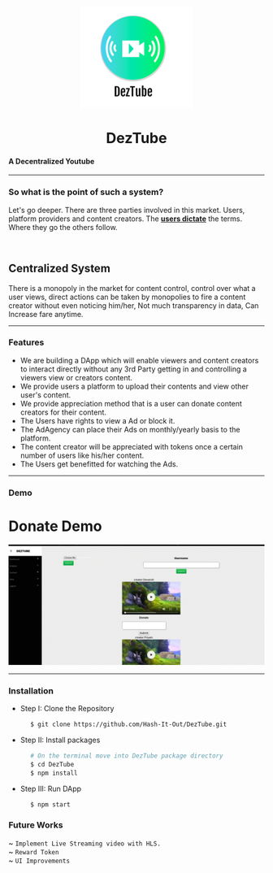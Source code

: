 <p align="center">
  <a href="" rel="noopner">
    <img height=200px src="./assets/DezTubeLogo.png" alt="Dez_Tube Logo"></a>

<h1 align="center">DezTube</h1>
<h4>A Decentralized Youtube</h4>



------------------------------------------
### So what is the point of such a system?

<p>Let's go deeper. There are three parties involved in this market. Users, platform providers and content creators. The <b><u>users dictate</b></u> the terms. Where they go the others follow.
</p>
<br>
  <h2>Centralized System</h2>

There is a monopoly in the market for content control, control over what a user views, direct actions can be taken by monopolies to fire a content creator without even noticing him/her, Not much transparency in data, Can Increase fare anytime.



------------------------------------------
### Features

* We are building a DApp which will enable viewers and content creators to interact directly without any 3rd Party getting in and controlling a viewers view or creators content.<br/>
* We provide users a platform to upload their contents and view other user's content.<br/>
* We provide appreciation method that is a user can donate content creators for their content.<br/>
* The Users have rights to view a Ad or block it.<br/>
* The AdAgency can place their Ads on monthly/yearly basis to the platform.<br/>
* The content creator will be appreciated with tokens once a certain number of users like his/her content.<br/>
* The Users get benefitted for watching the Ads.<br/>

------------------------------------------
### Demo

<p align="center">
<h1> Donate Demo </h1>
<img src ="./assets/demo.gif" max-width = 600px>
</p>

------------------------------------------
### Installation
  * Step I: Clone the Repository
```sh
      $ git clone https://github.com/Hash-It-Out/DezTube.git     
```
  * Step II: Install packages
```sh
      # On the terminal move into DezTube package directory
      $ cd DezTube
      $ npm install
```

* Step III: Run DApp
```sh
      $ npm start
```
### Future Works

~ `Implement Live Streaming video with HLS.`<br/>
~ `Reward Token`<br/>
~ `UI Improvements`<br/>

